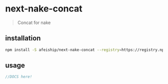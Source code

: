 # next-nake-concat
> Concat for nake

## installation
```bash
npm install -S afeiship/next-nake-concat --registry=https://registry.npm.taobao.org
```

## usage
```js
//DOCS here!
```
